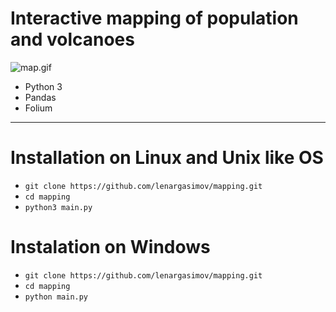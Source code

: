 # Interactive mapping of population and volcanoes

![map.gif](map.gif)

- Python 3
- Pandas
- Folium

---

# Installation on Linux and Unix like OS

- `git clone https://github.com/lenargasimov/mapping.git`
- `cd mapping`
- `python3 main.py`

# Instalation on Windows

- `git clone https://github.com/lenargasimov/mapping.git`
- `cd mapping`
- `python main.py`
